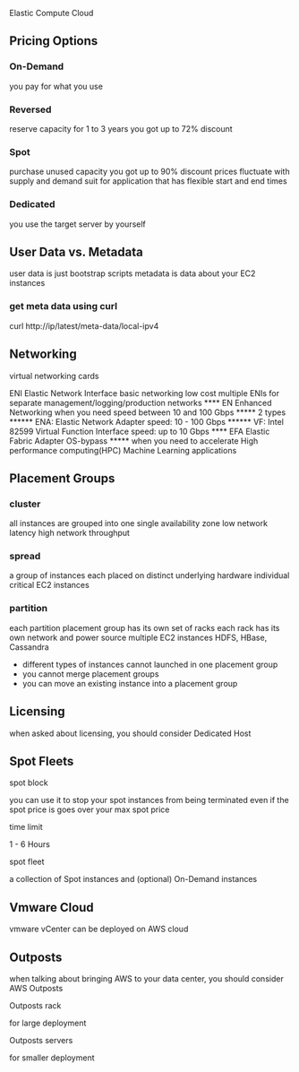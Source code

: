 Elastic Compute Cloud 

## Pricing Options 
### On-Demand 
you pay for what you use 

### Reversed 
reserve capacity for 1 to 3 years you got up to 72% discount 

### Spot 
purchase unused capacity you got up to 90% discount prices fluctuate with supply and demand suit for application that has flexible start and end times 

### Dedicated 
you use the target server by yourself

## User Data vs. Metadata 
user data is just bootstrap scripts 
metadata is data about your EC2 instances

### get meta data using curl 
curl http://ip/latest/meta-data/local-ipv4 

## Networking
virtual networking cards 

ENI Elastic Network Interface basic networking low cost multiple ENIs for separate management/logging/production networks **** EN Enhanced Networking when you need speed between 10 and 100 Gbps ***** 2 types ****** ENA: Elastic Network Adapter speed: 10 - 100 Gbps ****** VF: Intel 82599 Virtual Function Interface speed: up to 10 Gbps **** EFA Elastic Fabric Adapter OS-bypass ***** when you need to accelerate High performance computing(HPC) Machine Learning applications 

## Placement Groups 
### cluster 
all instances are grouped into one single availability zone low network latency high network throughput

### spread 
a group of instances each placed on distinct underlying hardware individual critical EC2 instances

### partition 
each partition placement group has its own set of racks each rack has its own network and power source multiple EC2 instances HDFS, HBase, Cassandra 

- different types of instances cannot launched in one placement group 
- you cannot merge placement groups 
- you can move an existing instance into a placement group 

## Licensing 
when asked about licensing, you should consider Dedicated Host 

## Spot Fleets
spot block 

you can use it to stop your spot instances from being terminated even if the spot price is goes over your max spot price 

time limit 

1 - 6 Hours

spot fleet 

a collection of Spot instances and (optional) On-Demand instances 

## Vmware Cloud

vmware vCenter can be deployed on AWS cloud 

## Outposts 

when talking about bringing AWS to your data center, you should consider AWS Outposts

Outposts rack

for large deployment

Outposts servers

for smaller deployment